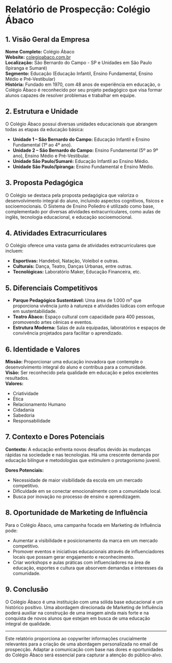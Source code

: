 # Relatório de Prospecção: Colégio Ábaco

## 1. Visão Geral da Empresa
**Nome Completo:** Colégio Ábaco  
**Website:** [colegioabaco.com.br](https://colegioabaco.com.br)  
**Localização:** São Bernardo do Campo - SP e Unidades em São Paulo (Ipiranga e Sumaré)  
**Segmento:** Educação (Educação Infantil, Ensino Fundamental, Ensino Médio e Pré-Vestibular)  
**História:** Fundado em 1970, com 48 anos de experiência em educação, o Colégio Ábaco é reconhecido por seu projeto pedagógico que visa formar alunos capazes de resolver problemas e trabalhar em equipe.

## 2. Estrutura e Unidade
O Colégio Ábaco possui diversas unidades educacionais que abrangem todas as etapas da educação básica:

- **Unidade 1 – São Bernardo do Campo:** Educação Infantil e Ensino Fundamental (1º ao 4º ano).
- **Unidade 2 – São Bernardo do Campo:** Ensino Fundamental (5º ao 9º ano), Ensino Médio e Pré-Vestibular.
- **Unidade São Paulo/Sumaré:** Educação Infantil ao Ensino Médio.
- **Unidade São Paulo/Ipiranga:** Ensino Fundamental e Ensino Médio.

## 3. Proposta Pedagógica
O Colégio se destaca pela proposta pedagógica que valoriza o desenvolvimento integral do aluno, incluindo aspectos cognitivos, físicos e socioemocionais. O Sistema de Ensino Poliedro é utilizado como base, complementado por diversas atividades extracurriculares, como aulas de inglês, tecnologia educacional, e educação socioemocional.

## 4. Atividades Extracurriculares
O Colégio oferece uma vasta gama de atividades extracurriculares que incluem:

- **Esportivas:** Handebol, Natação, Voleibol e outras.
- **Culturais:** Dança, Teatro, Danças Urbanas, entre outras.
- **Tecnológicas:** Laboratório Maker, Educação Financeira, etc.

## 5. Diferenciais Competitivos
- **Parque Pedagógico Sustentável:** Uma área de 1.000 m² que proporciona vivência junto à natureza e atividades lúdicas com enfoque em sustentabilidade.
- **Teatro Ábaco:** Espaço cultural com capacidade para 400 pessoas, promovendo artes cênicas e eventos.
- **Estrutura Moderna:** Salas de aula equipadas, laboratórios e espaços de convivência projetados para facilitar o aprendizado.

## 6. Identidade e Valores
**Missão:** Proporcionar uma educação inovadora que contemple o desenvolvimento integral do aluno e contribua para a comunidade.  
**Visão:** Ser reconhecido pela qualidade em educação e pelos excelentes resultados.  
**Valores:**
- Criatividade
- Ética
- Relacionamento Humano
- Cidadania
- Sabedoria
- Responsabilidade

## 7. Contexto e Dores Potenciais
**Contexto:** A educação enfrenta novos desafios devido às mudanças rápidas na sociedade e nas tecnologias. Há uma crescente demanda por educação bilíngue e metodologias que estimulem o protagonismo juvenil.

**Dores Potenciais:**
- Necessidade de maior visibilidade da escola em um mercado competitivo.
- Dificuldade em se conectar emocionalmente com a comunidade local.
- Busca por inovação no processo de ensino e aprendizagem.

## 8. Oportunidade de Marketing de Influência
Para o Colégio Ábaco, uma campanha focada em Marketing de Influência pode:

- Aumentar a visibilidade e posicionamento da marca em um mercado competitivo.
- Promover eventos e iniciativas educacionais através de influenciadores locais que possam gerar engajamento e reconhecimento.
- Criar workshops e aulas práticas com influenciadores na área de educação, esportes e cultura que absorvem demandas e interesses da comunidade.

## 9. Conclusão
O Colégio Ábaco é uma instituição com uma sólida base educacional e um histórico positivo. Uma abordagem direcionada de Marketing de Influência poderá auxiliar na construção de uma imagem ainda mais forte e na conquista de novos alunos que estejam em busca de uma educação integral de qualidade. 

--- 
Este relatório proporciona ao copywriter informações crucialmente relevantes para a criação de uma abordagem personalizada no email de prospecção. Adaptar a comunicação com base nas dores e oportunidades do Colégio Ábaco será essencial para capturar a atenção do público-alvo.